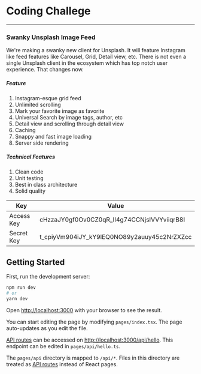 # Coding Challege
---

### Swanky Unsplash Image Feed
We're making a swanky new client for Unsplash. It will feature Instagram like feed features
 like Carousel, Grid, Detail view, etc. There is not even a single Unsplash client in the 
 ecosystem which has top notch user experience. That changes now.


##### Feature
1. Instagram-esque grid feed
2. Unlimited scrolling
3. Mark your favorite image as favorite
4. Universal Search by image tags, author, etc
5. Detail view and scrolling through detail view
6. Caching
7. Snappy and fast image loading
8. Server side rendering


##### Technical Features
1. Clean code
2. Unit testing
3. Best in class architecture
4. Solid quality


|Key|Value|
|---|---|
|Access Key|cHzzaJY0gf0Ov0CZ0qR_II4g74CCNjsIVVYviiqrB8I|
|Secret Key|t_cpiyVm904iJY_kY9lEQ0NO89y2auuy45c2NrZXZcc|


## Getting Started

First, run the development server:

```bash
npm run dev
# or
yarn dev
```

Open [http://localhost:3000](http://localhost:3000) with your browser to see the result.

You can start editing the page by modifying `pages/index.tsx`. The page auto-updates as you edit the file.

[API routes](https://nextjs.org/docs/api-routes/introduction) can be accessed on [http://localhost:3000/api/hello](http://localhost:3000/api/hello). This endpoint can be edited in `pages/api/hello.ts`.

The `pages/api` directory is mapped to `/api/*`. Files in this directory are treated as [API routes](https://nextjs.org/docs/api-routes/introduction) instead of React pages.
